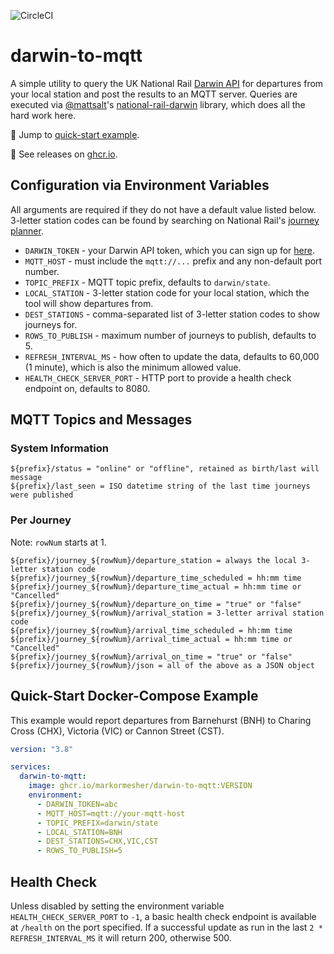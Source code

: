![CircleCI](https://img.shields.io/circleci/build/github/markormesher/darwin-to-mqtt)

# darwin-to-mqtt

A simple utility to query the UK National Rail [Darwin API](https://www.nationalrail.co.uk/100296.aspx) for departures from your local station and post the results to an MQTT server. Queries are executed via [@mattsalt](https://github.com/mattsalt)'s [national-rail-darwin](https://github.com/mattsalt/national-rail-darwin) library, which does all the hard work here.

:rocket: Jump to [quick-start example](#quick-start-docker-compose-example).

:whale: See releases on [ghcr.io](https://ghcr.io/markormesher/darwin-to-mqtt).

## Configuration via Environment Variables

All arguments are required if they do not have a default value listed below. 3-letter station codes can be found by searching on National Rail's [journey planner](https://www.nationalrail.co.uk).

- `DARWIN_TOKEN` - your Darwin API token, which you can sign up for [here](http://realtime.nationalrail.co.uk/OpenLDBWSRegistration).
- `MQTT_HOST` - must include the `mqtt://...` prefix and any non-default port number.
- `TOPIC_PREFIX` - MQTT topic prefix, defaults to `darwin/state`.
- `LOCAL_STATION` - 3-letter station code for your local station, which the tool will show departures from.
- `DEST_STATIONS` - comma-separated list of 3-letter station codes to show journeys for.
- `ROWS_TO_PUBLISH` - maximum number of journeys to publish, defaults to 5.
- `REFRESH_INTERVAL_MS` - how often to update the data, defaults to 60,000 (1 minute), which is also the minimum allowed value.
- `HEALTH_CHECK_SERVER_PORT` - HTTP port to provide a health check endpoint on, defaults to 8080.

## MQTT Topics and Messages

### System Information

```
${prefix}/status = "online" or "offline", retained as birth/last will message
${prefix}/last_seen = ISO datetime string of the last time journeys were published
```

### Per Journey

Note: `rowNum` starts at 1.

```
${prefix}/journey_${rowNum}/departure_station = always the local 3-letter station code
${prefix}/journey_${rowNum}/departure_time_scheduled = hh:mm time
${prefix}/journey_${rowNum}/departure_time_actual = hh:mm time or "Cancelled"
${prefix}/journey_${rowNum}/departure_on_time = "true" or "false"
${prefix}/journey_${rowNum}/arrival_station = 3-letter arrival station code
${prefix}/journey_${rowNum}/arrival_time_scheduled = hh:mm time
${prefix}/journey_${rowNum}/arrival_time_actual = hh:mm time or "Cancelled"
${prefix}/journey_${rowNum}/arrival_on_time = "true" or "false"
${prefix}/journey_${rowNum}/json = all of the above as a JSON object
```

## Quick-Start Docker-Compose Example

This example would report departures from Barnehurst (BNH) to Charing Cross (CHX), Victoria (VIC) or Cannon Street (CST).

```yaml
version: "3.8"

services:
  darwin-to-mqtt:
    image: ghcr.io/markormesher/darwin-to-mqtt:VERSION
    environment:
      - DARWIN_TOKEN=abc
      - MQTT_HOST=mqtt://your-mqtt-host
      - TOPIC_PREFIX=darwin/state
      - LOCAL_STATION=BNH
      - DEST_STATIONS=CHX,VIC,CST
      - ROWS_TO_PUBLISH=5
```

## Health Check

Unless disabled by setting the environment variable `HEALTH_CHECK_SERVER_PORT` to `-1`, a basic health check endpoint is available at `/health` on the port specified. If a successful update as run in the last `2 * REFRESH_INTERVAL_MS` it will return 200, otherwise 500.
